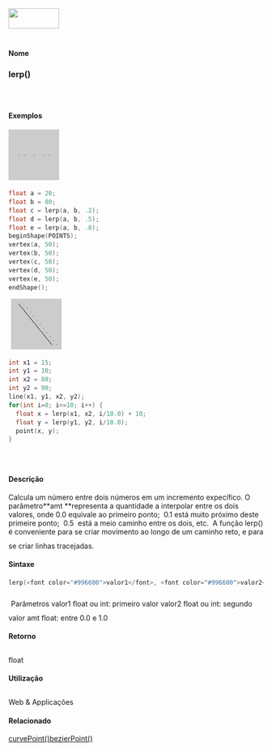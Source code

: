 <img height="40" src="../images/1pix.gif" width="100"/>
<img height="1" src="../images/1pix.gif" width="20"/>
<img height="1" src="../images/1pix.gif" width="555"/>

#### Nome
### lerp()
<img height="25" src="../images/1pix.gif" width="1"/>

#### Exemplos
<img border="0" height="100" src="media/lerp_.gif" width="100"/>

```pde
float a = 20; 
float b = 80; 
float c = lerp(a, b, .2); 
float d = lerp(a, b, .5); 
float e = lerp(a, b, .8); 
beginShape(POINTS); 
vertex(a, 50); 
vertex(b, 50); 
vertex(c, 50); 
vertex(d, 50); 
vertex(e, 50); 
endShape(); 

```
<img height="25" src="../images/1pix.gif" width="1"/>
<img border="0" height="100" src="media/lerp_2.gif" width="100"/>

```pde
int x1 = 15; 
int y1 = 10; 
int x2 = 80; 
int y2 = 90; 
line(x1, y1, x2, y2); 
for(int i=0; i<=10; i++) { 
  float x = lerp(x1, x2, i/10.0) + 10; 
  float y = lerp(y1, y2, i/10.0); 
  point(x, y); 
} 

```
<img height="25" src="../images/1pix.gif" width="1"/>

#### Descrição
Calcula um número entre dois números em um incremento expecífico. O parâmetro**amt **representa
a quantidade a interpolar entre os dois valores, onde 0.0 equivale ao
primeiro ponto;  0.1 está muito próximo deste
primeire ponto;  0.5  está a meio caminho entre os
dois, etc.  A função lerp() é conveniente
para se criar movimento ao longo de um caminho reto, e para se criar
linhas tracejadas.
<img height="25" src="../images/1pix.gif" width="1"/>

#### Sintaxe
```pde
lerp(<font color="#996600">valor1</font>, <font color="#996600">valor2</font>, <font color="#996600">amt</font>)

```
<img height="25" src="../images/1pix.gif" width="1"/>
Parâmetros
valor1
float ou int: primeiro valor
valor2
float ou int: segundo valor
amt
float: entre 0.0 e 1.0
<img height="25" src="../images/1pix.gif" width="1"/>

#### Retorno

	
float
<img height="25" src="../images/1pix.gif" width="1"/>

#### Utilização

	
Web & Applicações
<img height="25" src="../images/1pix.gif" width="1"/>

#### Relacionado
[curvePoint()](curvePoint_)[bezierPoint()](bezierPoint_)
